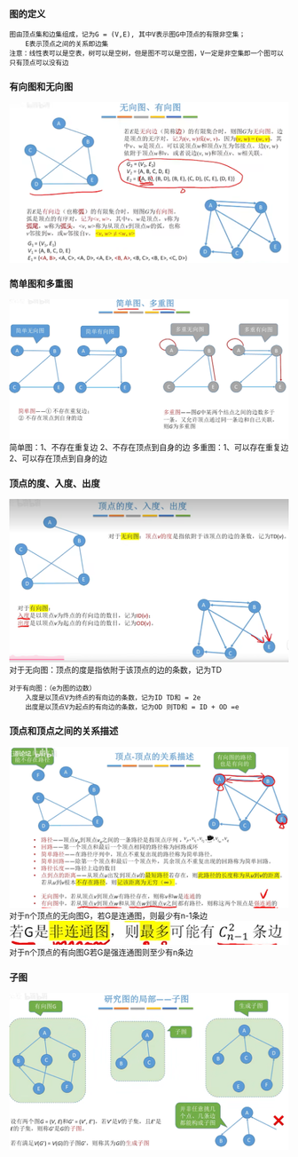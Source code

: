 ### 图的定义
    图由顶点集和边集组成，记为G = (V,E), 其中V表示图G中顶点的有限非空集；
        E表示顶点之间的关系即边集
    注意：线性表可以是空表，树可以是空树，但是图不可以是空图，V一定是非空集即一个图可以只有顶点可以没有边

### 有向图和无向图
![](static/yxthwxt.png)

### 简单图和多重图
![](static/jdthdct.png)
    简单图：1、不存在重复边
           2、不存在顶点到自身的边
    多重图：1、可以存在重复边
           2、可以存在顶点到自身的边

### 顶点的度、入度、出度
![](static/dddd.png)
    对于无向图：顶点的度是指依附于该顶点的边的条数，记为TD

    对于有向图：（e为图的边数）
        入度是以顶点V为终点的有向边的条数，记为ID TD和 = 2e
        出度是以顶点V为起点的有向边的条数，记为OD 则TD和 = ID + OD =e

### 顶点和顶点之间的关系描述
![](static/gn.png)
    对于n个顶点的无向图G，若G是连通图，则最少有n-1条边
![](static/bc.png)
    对于n个顶点的有向图G若G是强连通图则至少有n条边

### 子图
![](static/zt.png)
